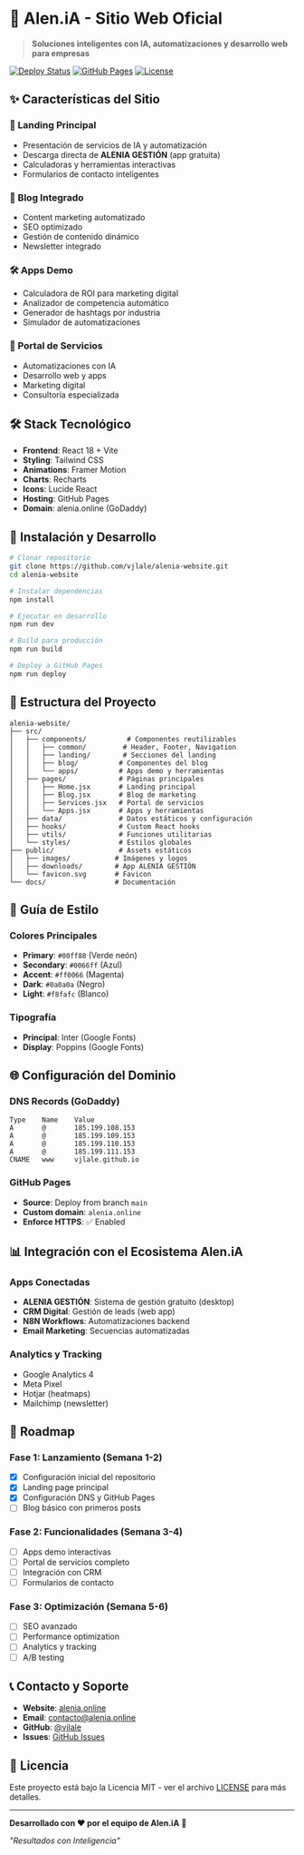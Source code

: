 # 🚀 Alen.iA - Sitio Web Oficial

> **Soluciones inteligentes con IA, automatizaciones y desarrollo web para empresas**

[![Deploy Status](https://img.shields.io/badge/deploy-success-green)](https://alenia.online)
[![GitHub Pages](https://img.shields.io/badge/GitHub%20Pages-enabled-blue)](https://vjlale.github.io/alenia-website)
[![License](https://img.shields.io/badge/license-MIT-green)](LICENSE)

## ✨ Características del Sitio

### 🎯 Landing Principal
- Presentación de servicios de IA y automatización
- Descarga directa de **ALENIA GESTIÓN** (app gratuita)
- Calculadoras y herramientas interactivas
- Formularios de contacto inteligentes

### 📝 Blog Integrado
- Content marketing automatizado
- SEO optimizado
- Gestión de contenido dinámico
- Newsletter integrado

### 🛠 Apps Demo
- Calculadora de ROI para marketing digital
- Analizador de competencia automático
- Generador de hashtags por industria
- Simulador de automatizaciones

### 🤖 Portal de Servicios
- Automatizaciones con IA
- Desarrollo web y apps
- Marketing digital
- Consultoría especializada

## 🛠 Stack Tecnológico

- **Frontend**: React 18 + Vite
- **Styling**: Tailwind CSS
- **Animations**: Framer Motion
- **Charts**: Recharts
- **Icons**: Lucide React
- **Hosting**: GitHub Pages
- **Domain**: alenia.online (GoDaddy)

## 🚀 Instalación y Desarrollo

```bash
# Clonar repositorio
git clone https://github.com/vjlale/alenia-website.git
cd alenia-website

# Instalar dependencias
npm install

# Ejecutar en desarrollo
npm run dev

# Build para producción
npm run build

# Deploy a GitHub Pages
npm run deploy
```

## 📁 Estructura del Proyecto

```
alenia-website/
├── src/
│   ├── components/          # Componentes reutilizables
│   │   ├── common/         # Header, Footer, Navigation
│   │   ├── landing/        # Secciones del landing
│   │   ├── blog/          # Componentes del blog
│   │   └── apps/          # Apps demo y herramientas
│   ├── pages/             # Páginas principales
│   │   ├── Home.jsx       # Landing principal
│   │   ├── Blog.jsx       # Blog de marketing
│   │   ├── Services.jsx   # Portal de servicios
│   │   └── Apps.jsx       # Apps y herramientas
│   ├── data/              # Datos estáticos y configuración
│   ├── hooks/             # Custom React hooks
│   ├── utils/             # Funciones utilitarias
│   └── styles/            # Estilos globales
├── public/                # Assets estáticos
│   ├── images/           # Imágenes y logos
│   ├── downloads/        # App ALENIA GESTIÓN
│   └── favicon.svg       # Favicon
└── docs/                 # Documentación
```

## 🎨 Guía de Estilo

### Colores Principales
- **Primary**: `#00ff88` (Verde neón)
- **Secondary**: `#0066ff` (Azul)
- **Accent**: `#ff0066` (Magenta)
- **Dark**: `#0a0a0a` (Negro)
- **Light**: `#f8fafc` (Blanco)

### Tipografía
- **Principal**: Inter (Google Fonts)
- **Display**: Poppins (Google Fonts)

## 🌐 Configuración del Dominio

### DNS Records (GoDaddy)
```
Type    Name    Value
A       @       185.199.108.153
A       @       185.199.109.153
A       @       185.199.110.153
A       @       185.199.111.153
CNAME   www     vjlale.github.io
```

### GitHub Pages
- **Source**: Deploy from branch `main`
- **Custom domain**: `alenia.online`
- **Enforce HTTPS**: ✅ Enabled

## 📊 Integración con el Ecosistema Alen.iA

### Apps Conectadas
- **ALENIA GESTIÓN**: Sistema de gestión gratuito (desktop)
- **CRM Digital**: Gestión de leads (web app)
- **N8N Workflows**: Automatizaciones backend
- **Email Marketing**: Secuencias automatizadas

### Analytics y Tracking
- Google Analytics 4
- Meta Pixel
- Hotjar (heatmaps)
- Mailchimp (newsletter)

## 🚀 Roadmap

### Fase 1: Lanzamiento (Semana 1-2)
- [x] Configuración inicial del repositorio
- [x] Landing page principal
- [x] Configuración DNS y GitHub Pages
- [ ] Blog básico con primeros posts

### Fase 2: Funcionalidades (Semana 3-4)
- [ ] Apps demo interactivas
- [ ] Portal de servicios completo
- [ ] Integración con CRM
- [ ] Formularios de contacto

### Fase 3: Optimización (Semana 5-6)
- [ ] SEO avanzado
- [ ] Performance optimization
- [ ] Analytics y tracking
- [ ] A/B testing

## 📞 Contacto y Soporte

- **Website**: [alenia.online](https://alenia.online)
- **Email**: contacto@alenia.online
- **GitHub**: [@vjlale](https://github.com/vjlale)
- **Issues**: [GitHub Issues](https://github.com/vjlale/alenia-website/issues)

## 📄 Licencia

Este proyecto está bajo la Licencia MIT - ver el archivo [LICENSE](LICENSE) para más detalles.

---

**Desarrollado con ❤️ por el equipo de Alen.iA** 🚀

*"Resultados con Inteligencia"*